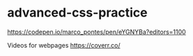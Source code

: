 # advanced-css-practice



https://codepen.io/marco_pontes/pen/eYGNYBa?editors=1100

Videos for webpages
https://coverr.co/